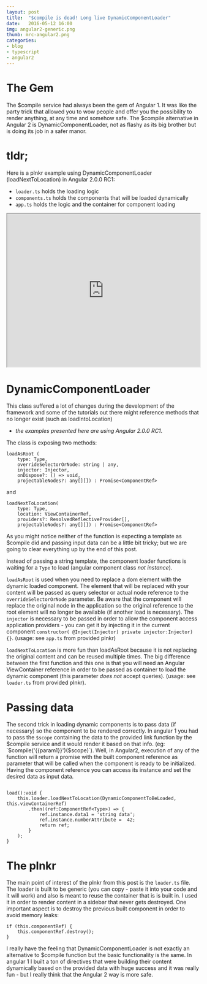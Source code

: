 ```yaml
---
layout: post
title:  "$compile is dead! Long live DynamicComponentLoader"
date:   2016-05-12 16:00
img: angular2-generic.png
thumb: mrc-angular2.png
categories: 
- blog
- typescript
- angular2
---
```


# The Gem #

The $compile service had always been the gem of Angular 1. It was like
the party trick that allowed you to wow people and offer you the possibility
to render anything, at any time and somehow safe. The $compile alternative in Angular 2 
is DynamicComponentLoader, not as flashy as its big brother 
but is doing its job in a safer manor. 

# tldr; #
Here is a plnkr example using DynamicComponentLoader (loadNextToLocation) in Angular 2.0.0 RC1:

 + `loader.ts` holds the loading logic
 + `components.ts` holds the components that will be loaded dynamically
 + `app.ts` holds the logic and the container for component loading 

<iframe src="https://embed.plnkr.co/LoZbInkkrjBIu65rZySv/" style="width: 100%; height: 400px"></iframe>


# DynamicComponentLoader #
This class suffered a lot of changes during the development of the framework
and some of the tutorials out there might reference methods that no longer exist (such as loadIntoLocation) 
 - *the examples presented here are using Angular 2.0.0 RC1*.

The class is exposing two methods: 

```
loadAsRoot (
    type: Type, 
    overrideSelectorOrNode: string | any, 
    injector: Injector, 
    onDispose?: () => void, 
    projectableNodes?: any[][]) : Promise<ComponentRef>
``` 

and 

```
loadNextToLocation(
    type: Type, 
    location: ViewContainerRef, 
    providers?: ResolvedReflectiveProvider[], 
    projectableNodes?: any[][]) : Promise<ComponentRef>
```

As you might notice neither of the function is expecting a template as $compile did
and passing input data can be a little bit tricky; but we are going to clear
everything up by the end of this post. 

Instead of passing a string template, the component loader functions is 
waiting for a `Type` to load (angular component class *not instance*).

`loadAsRoot` is used when you need to replace a dom element with the dynamic loaded component.
The element that will be replaced with your content will be passed as query selector or actual
node reference to the `overrideSelectorOrNode` parameter. Be aware that the component
will replace the original node in the application so the original reference to the root element
will no longer be available (if another load is necessary). The `injector` is necessary
to be passed in order to allow the component access application providers - you can
get it by injecting it in the current component `constructor( @Inject(Injector) private injector:Injector) {}`.
(usage: see `app.ts` from provided plnkr)

`loadNextToLocation` is more fun than loadAsRoot because it is not replacing the original
content and can be reused multiple times. The big difference between the first function
and this one is that you will need an Angular ViewContainer reference in order to be passed
as container to load the dynamic component (this parameter *does not* accept queries). 
(usage: see `loader.ts` from provided plnkr).
 
# Passing data #

The second trick in loading dynamic components is to pass data (if necessary) so the 
component to be rendered correctly. In angular 1 you had to pass the `$scope` containing
the data to the provided link function by the $compile service and it would render it
based on that info. (eg: `$compile('<span>{{param1}}</span>')($scope)`).
Well, in Angular2, execution of any of the function will return a promise with
the built component reference as parameter that will be called when the component
is ready to be initialized. Having the component reference you can access its instance
and set the desired data as input data.

```

load():void {
    this.loader.loadNextToLocation(DynamicComponentToBeLoaded, this.viewContainerRef)
        .then((ref:ComponentRef<Type>) => {    
            ref.instance.data1 = 'string data';
            ref.instance.numberAttribute =  42;
            return ref;
        }
    );
}

```

# The plnkr #

The main point of interest of the plnkr from this post is the `loader.ts` file.
The loader is built to be generic (you can copy - paste it into your code and it will work)
and also is meant to reuse the container that is is built in. I used it 
in order to render content in a sidebar that never gets destroyed. One important aspect
is to destroy the previous built component in order to avoid memory leaks:
```
if (this.componentRef) {
    this.componentRef.destroy();
}
```

I really have the feeling that DynamicComponentLoader is not exactly an 
alternative to $compile function but the basic functionality is the same.
In angular 1 I built a ton of directives that were building their content
dynamically based on the provided data with huge success and it was really 
fun - but I really think that the Angular 2 way is more safe.

